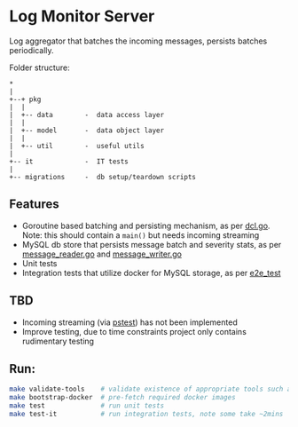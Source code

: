 # Log Monitor Server
Log aggregator that batches the incoming messages, persists batches periodically.

Folder structure:
```
*
|
+--+ pkg
|  |
|  +-- data        -  data access layer
|  |
|  +-- model       -  data object layer
|  |
|  +-- util        -  useful utils
|
+-- it             -  IT tests
|
+-- migrations     -  db setup/teardown scripts
```

## Features
* Goroutine based batching and persisting mechanism, as per [dcl.go](pkg/dcl/dcl.go). Note: this should contain a `main()` but needs incoming streaming
* MySQL db store that persists message batch and severity stats, as per [message_reader.go](pkg/data/message_reader.go) and [message_writer.go](pkg/data/message_writer.go)
* Unit tests
* Integration tests that utilize docker for MySQL storage, as per [e2e_test](it/e2e_test.go)

## TBD
* Incoming streaming (via [pstest](https://pkg.go.dev/cloud.google.com/go/pubsub@v1.9.1/pstest)) has not been implemented
* Improve testing, due to time constraints project only contains rudimentary testing

## Run:
```bash
make validate-tools    # validate existence of appropriate tools such as docker, go
make bootstrap-docker  # pre-fetch required docker images
make test              # run unit tests
make test-it           # run integration tests, note some take ~2mins
```